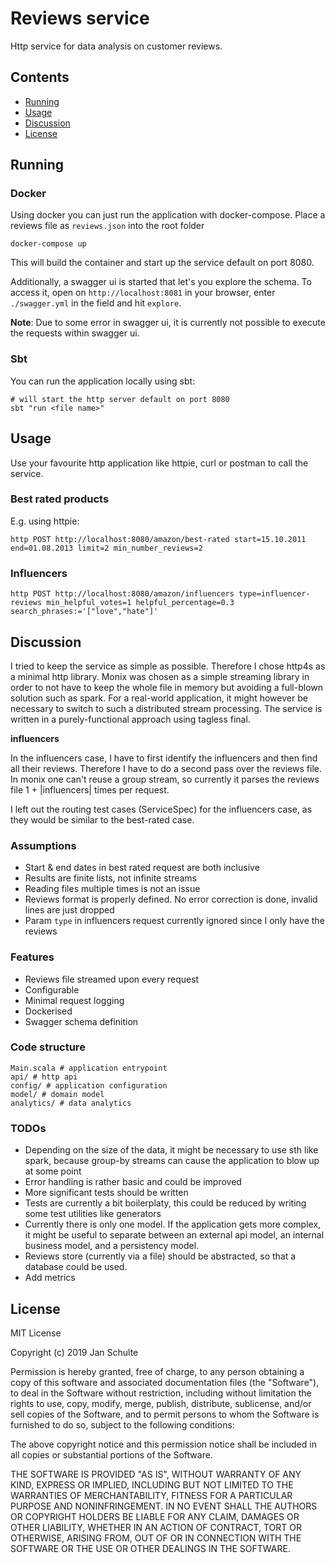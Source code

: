 # Reviews service
Http service for data analysis on customer reviews.

## Contents
* [Running](#Running)
* [Usage](#Usage)
* [Discussion](#Discussion)
* [License](#License)

## Running

### Docker
Using docker you can just run the application with docker-compose.
Place a reviews file as `reviews.json` into the root folder
```
docker-compose up
```
This will build the container and start up the service default on port 8080.

Additionally, a swagger ui is started that let's you explore the schema. 
To access it, open on `http://localhost:8081` in your browser, enter `./swagger.yml` in the field and hit `explore`.

**Note**: Due to some error in swagger ui, it is currently not possible to execute the requests
within swagger ui. 

### Sbt
You can run the application locally using sbt:
```
# will start the http server default on port 8080
sbt "run <file name>" 
```

## Usage

Use your favourite http application like httpie, curl or postman to call the service.

### Best rated products
E.g. using httpie:
```
http POST http://localhost:8080/amazon/best-rated start=15.10.2011 end=01.08.2013 limit=2 min_number_reviews=2
```

### Influencers
``` 
http POST http://localhost:8080/amazon/influencers type=influencer-reviews min_helpful_votes=1 helpful_percentage=0.3 search_phrases:='["love","hate"]'
```

## Discussion
I tried to keep the service as simple as possible. Therefore I chose http4s as a minimal http library.
Monix was chosen as a simple streaming library in order to not have to keep the whole file in 
memory but avoiding a full-blown solution such as spark. For a real-world application, it might however be necessary to 
switch to such a distributed stream processing.
The service is written in a purely-functional approach using tagless final.

**influencers** 

In the influencers case, I have to first identify the influencers and then find all their reviews.
Therefore I have to do a second pass over the reviews file. In monix one can't reuse a group stream,
so currently it parses the reviews file 1 + |influencers| times per request.

I left out the routing test cases (ServiceSpec) for the influencers case, as they would be 
similar to the best-rated case.    
  
### Assumptions
* Start & end dates in best rated request are both inclusive
* Results are finite lists, not infinite streams   
* Reading files multiple times is not an issue
* Reviews format is properly defined. No error correction is done, invalid lines are just dropped
* Param `type` in influencers request currently ignored since I only have the reviews

### Features
* Reviews file streamed upon every request
* Configurable
* Minimal request logging
* Dockerised 
* Swagger schema definition

### Code structure
```
Main.scala # application entrypoint
api/ # http api
config/ # application configuration
model/ # domain model
analytics/ # data analytics 
```

### TODOs
* Depending on the size of the data, it might be necessary to use sth like spark, because group-by streams 
  can cause the application to blow up at some point
* Error handling is rather basic and could be improved
* More significant tests should be written 
* Tests are currently a bit boilerplaty, this could be reduced by writing some test utilities like generators
* Currently there is only one model. If the application gets more complex, it might be useful to separate
  between an external api model, an internal business model, and a persistency model.
* Reviews store (currently via a file) should be abstracted, so that a database could be used.
* Add metrics 

## License
MIT License

Copyright (c) 2019 Jan Schulte

Permission is hereby granted, free of charge, to any person obtaining a copy
of this software and associated documentation files (the "Software"), to deal
in the Software without restriction, including without limitation the rights
to use, copy, modify, merge, publish, distribute, sublicense, and/or sell
copies of the Software, and to permit persons to whom the Software is
furnished to do so, subject to the following conditions:

The above copyright notice and this permission notice shall be included in all
copies or substantial portions of the Software.

THE SOFTWARE IS PROVIDED "AS IS", WITHOUT WARRANTY OF ANY KIND, EXPRESS OR
IMPLIED, INCLUDING BUT NOT LIMITED TO THE WARRANTIES OF MERCHANTABILITY,
FITNESS FOR A PARTICULAR PURPOSE AND NONINFRINGEMENT. IN NO EVENT SHALL THE
AUTHORS OR COPYRIGHT HOLDERS BE LIABLE FOR ANY CLAIM, DAMAGES OR OTHER
LIABILITY, WHETHER IN AN ACTION OF CONTRACT, TORT OR OTHERWISE, ARISING FROM,
OUT OF OR IN CONNECTION WITH THE SOFTWARE OR THE USE OR OTHER DEALINGS IN THE
SOFTWARE.
